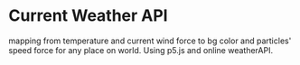 # Current Weather API
 mapping from temperature and current wind force to bg color and particles' speed force for any place on world. Using p5.js and online weatherAPI.
